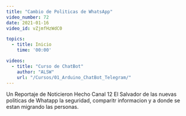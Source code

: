 ```yaml
---
title: "Cambio de Politicas de WhatsApp"
video_number: 72
date: 2021-01-16
video_id: vZjmfHzWdC0

topics:
  - title: Inicio
    time: '00:00'

videos:
  - title: "Curso de ChatBot"
    author: "ALSW"
    url: "/Cursos/01_Arduino_ChatBot_Telegram/"
---
```


Un Reportaje de Noticieron Hecho Canal 12 El Salvador  de las nuevas politicas de Whatapp la seguridad, comparitr informacion y a donde se estan migrando las personas.  
